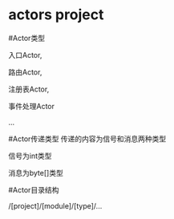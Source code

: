 # actors project

#Actor类型

入口Actor,
 
路由Actor,
 
注册表Actor,

事件处理Actor

...

#Actor传递类型
传递的内容为信号和消息两种类型

信号为int类型

消息为byte[]类型

#Actor目录结构

/[project]/[module]/[type]/...
